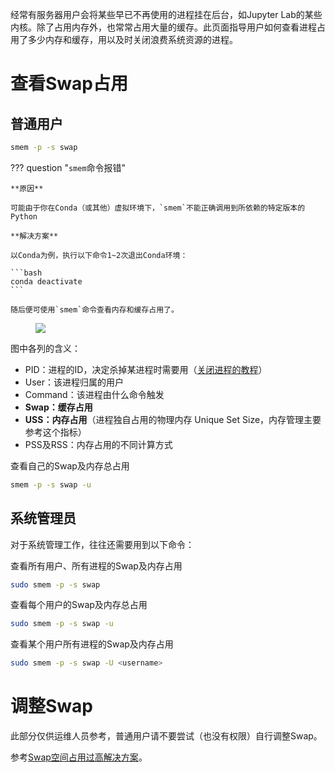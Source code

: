 经常有服务器用户会将某些早已不再使用的进程挂在后台，如Jupyter Lab的某些内核。除了占用内存外，也常常占用大量的缓存。此页面指导用户如何查看进程占用了多少内存和缓存，用以及时关闭浪费系统资源的进程。

# 查看Swap占用

## 普通用户

```bash
smem -p -s swap
```

??? question "`smem`命令报错"

	**原因**
	
	可能由于你在Conda（或其他）虚拟环境下，`smem`不能正确调用到所依赖的特定版本的Python
	
	**解决方案**
	
	以Conda为例，执行以下命令1~2次退出Conda环境：
	
	```bash
	conda deactivate
	```
	
	随后便可使用`smem`命令查看内存和缓存占用了。
	

<figure><img src="/assets/linux-smem.png"></figure>

图中各列的含义：

- PID：进程的ID，决定杀掉某进程时需要用（[关闭进程的教程](/08-linux/basic/#_10)）
- User：该进程归属的用户
- Command：该进程由什么命令触发
- **Swap：缓存占用**
- **USS：内存占用**（进程独自占用的物理内存 Unique Set Size，内存管理主要参考这个指标）
- PSS及RSS：内存占用的不同计算方式

查看自己的Swap及内存总占用

```bash
smem -p -s swap -u
```

## 系统管理员

对于系统管理工作，往往还需要用到以下命令：

查看所有用户、所有进程的Swap及内存占用

```bash
sudo smem -p -s swap
```

查看每个用户的Swap及内存总占用

```bash
sudo smem -p -s swap -u
```

查看某个用户所有进程的Swap及内存占用

```bash
sudo smem -p -s swap -U <username>
```

# 调整Swap

此部分仅供运维人员参考，普通用户请不要尝试（也没有权限）自行调整Swap。

参考[Swap空间占用过高解决方案](https://www.jianshu.com/p/dbc27148f58c)。